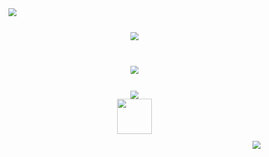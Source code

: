 <img align="left" src="https://graphic.neocities.org/tumblr_inline_mqzkwxkWGQ1qz4rgp.gif">
<p align="center">
  <br/>
  <br/>
<img align="center" src="https://carcuvorous.carrd.co/assets/images/gallery10/56c5e183.png?v=b471a82b">
  <br/>
  <br/>
  <br/>
  <br/>
<img align="center" src="https://spotify-github-profile.kittinanx.com/api/view?uid=jayy2007&cover_image=true&theme=novatorem&show_offline=true&background_color=121212&interchange=true&bar_color=ff3700&bar_color_cover=false">
  <br/>
  <br/>
  <br/>
<img align="center" src="http://fc04.deviantart.net/fs27/f/2008/142/7/d/Kyuubi_Naruto_Anim_by_Shadowcancer.gif">
  <br/>
<img align="center" width="70" src="https://carcuvorous.carrd.co/assets/images/gallery24/0fc44d6c.gif?v=b471a82b">
</p>
<img align="right" src="https://graphic.neocities.org/tumblr_inline_nl4mx62E0f1ry72eo.gif">
